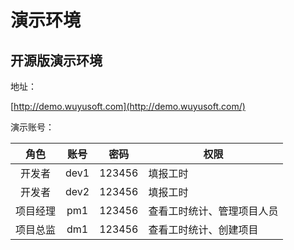 # 演示环境

## 开源版演示环境

地址：


[http://demo.wuyusoft.com](http://demo.wuyusoft.com/)


演示账号：

| 角色 |	 账号 | 	密码    |  权限 |
| :--: | :------: |:------: | ---------- |
|开发者 | 	dev1 |	123456| 填报工时  |
|开发者 |	dev2|	123456|填报工时|
|项目经理 |	pm1  |	123456 |查看工时统计、管理项目人员|
|项目总监|	dm1	|123456| 查看工时统计、创建项目 |

